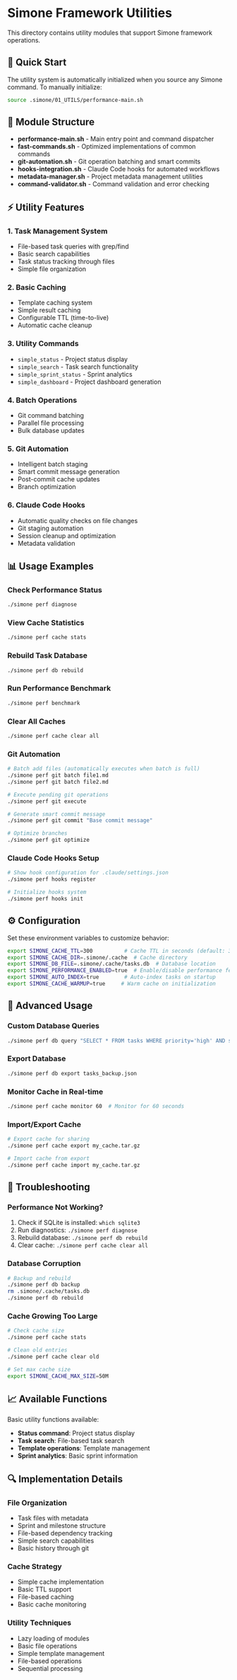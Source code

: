 # Simone Framework Utilities

This directory contains utility modules that support Simone framework operations.

## 🚀 Quick Start

The utility system is automatically initialized when you source any Simone command. To manually initialize:

```bash
source .simone/01_UTILS/performance-main.sh
```

## 📁 Module Structure

- **performance-main.sh** - Main entry point and command dispatcher
- **fast-commands.sh** - Optimized implementations of common commands
- **git-automation.sh** - Git operation batching and smart commits
- **hooks-integration.sh** - Claude Code hooks for automated workflows
- **metadata-manager.sh** - Project metadata management utilities
- **command-validator.sh** - Command validation and error checking

## ⚡ Utility Features

### 1. Task Management System
- File-based task queries with grep/find
- Basic search capabilities
- Task status tracking through files
- Simple file organization

### 2. Basic Caching
- Template caching system
- Simple result caching
- Configurable TTL (time-to-live)
- Automatic cache cleanup

### 3. Utility Commands
- `simple_status` - Project status display
- `simple_search` - Task search functionality
- `simple_sprint_status` - Sprint analytics
- `simple_dashboard` - Project dashboard generation

### 4. Batch Operations
- Git command batching
- Parallel file processing
- Bulk database updates

### 5. Git Automation
- Intelligent batch staging
- Smart commit message generation
- Post-commit cache updates
- Branch optimization

### 6. Claude Code Hooks
- Automatic quality checks on file changes
- Git staging automation
- Session cleanup and optimization
- Metadata validation

## 📊 Usage Examples

### Check Performance Status
```bash
./simone perf diagnose
```

### View Cache Statistics
```bash
./simone perf cache stats
```

### Rebuild Task Database
```bash
./simone perf db rebuild
```

### Run Performance Benchmark
```bash
./simone perf benchmark
```

### Clear All Caches
```bash
./simone perf cache clear all
```

### Git Automation
```bash
# Batch add files (automatically executes when batch is full)
./simone perf git batch file1.md
./simone perf git batch file2.md

# Execute pending git operations
./simone perf git execute

# Generate smart commit message
./simone perf git commit "Base commit message"

# Optimize branches
./simone perf git optimize
```

### Claude Code Hooks Setup
```bash
# Show hook configuration for .claude/settings.json
./simone perf hooks register

# Initialize hooks system
./simone perf hooks init
```

## ⚙️ Configuration

Set these environment variables to customize behavior:

```bash
export SIMONE_CACHE_TTL=300          # Cache TTL in seconds (default: 300)
export SIMONE_CACHE_DIR=.simone/.cache  # Cache directory
export SIMONE_DB_FILE=.simone/.cache/tasks.db  # Database location
export SIMONE_PERFORMANCE_ENABLED=true  # Enable/disable performance features
export SIMONE_AUTO_INDEX=true        # Auto-index tasks on startup
export SIMONE_CACHE_WARMUP=true     # Warm cache on initialization
```

## 🔧 Advanced Usage

### Custom Database Queries
```bash
./simone perf db query "SELECT * FROM tasks WHERE priority='high' AND status='pending'"
```

### Export Database
```bash
./simone perf db export tasks_backup.json
```

### Monitor Cache in Real-time
```bash
./simone perf cache monitor 60  # Monitor for 60 seconds
```

### Import/Export Cache
```bash
# Export cache for sharing
./simone perf cache export my_cache.tar.gz

# Import cache from export
./simone perf cache import my_cache.tar.gz
```

## 🚨 Troubleshooting

### Performance Not Working?
1. Check if SQLite is installed: `which sqlite3`
2. Run diagnostics: `./simone perf diagnose`
3. Rebuild database: `./simone perf db rebuild`
4. Clear cache: `./simone perf cache clear all`

### Database Corruption
```bash
# Backup and rebuild
./simone perf db backup
rm .simone/.cache/tasks.db
./simone perf db rebuild
```

### Cache Growing Too Large
```bash
# Check cache size
./simone perf cache stats

# Clean old entries
./simone perf cache clear old

# Set max cache size
export SIMONE_CACHE_MAX_SIZE=50M
```

## 📈 Available Functions

Basic utility functions available:
- **Status command**: Project status display
- **Task search**: File-based task search
- **Template operations**: Template management
- **Sprint analytics**: Basic sprint information

## 🔍 Implementation Details

### File Organization
- Task files with metadata
- Sprint and milestone structure
- File-based dependency tracking
- Simple search capabilities
- Basic history through git

### Cache Strategy
- Simple cache implementation
- Basic TTL support
- File-based caching
- Basic cache monitoring

### Utility Techniques
- Lazy loading of modules
- Basic file operations
- Simple template management
- File-based operations
- Sequential processing